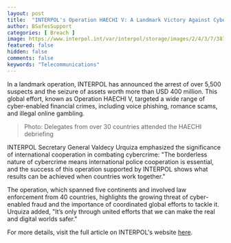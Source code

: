 ```yaml
---
layout: post
title:  "INTERPOL's Operation HAECHI V: A Landmark Victory Against Cyber-Enabled Financial Crimes"
author: BSafesSupport
categories: [ Breach ]
image: https://www.interpol.int/var/interpol/storage/images/2/4/3/7/387342-1-eng-GB/60c43b6b6d40-5-Haechi_Group-Photo.png
featured: false 
hidden: false
comments: false
keywords: "Telecommunications"
---
```


In a landmark operation, INTERPOL has announced the arrest of over 5,500 suspects and the seizure of assets worth more than USD 400 million. This global effort, known as Operation HAECHI V, targeted a wide range of cyber-enabled financial crimes, including voice phishing, romance scams, and illegal online gambling.

> Photo: Delegates from over 30 countries attended the HAECHI debriefing

INTERPOL Secretary General Valdecy Urquiza emphasized the significance of international cooperation in combating cybercrime: "The borderless nature of cybercrime means international police cooperation is essential, and the success of this operation supported by INTERPOL shows what results can be achieved when countries work together."

The operation, which spanned five continents and involved law enforcement from 40 countries, highlights the growing threat of cyber-enabled fraud and the importance of coordinated global efforts to tackle it. Urquiza added, "It’s only through united efforts that we can make the real and digital worlds safer."

For more details, visit the full article on INTERPOL's website [here](https://www.interpol.int/News-and-Events/News/2024/INTERPOL-financial-crime-operation-makes-record-5-500-arrests-seizures-worth-over-USD-400-million).



